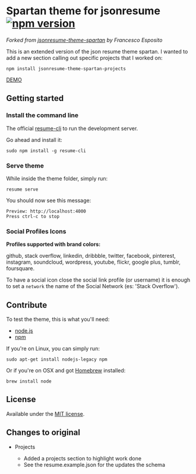 # Spartan theme for jsonresume [![npm version](https://badge.fury.io/js/jsonresume-theme-spartan-projects.svg)](https://badge.fury.io/js/jsonresume-theme-spartan-projects)

_Forked from [jsonresume-theme-spartan](https://github.com/phoinixi/jsonresume-theme-spartan.git) by Francesco Esposito_

This is an extended version of the json resume theme spartan. I wanted to add a new section calling out specific projects that I worked on:

```
npm install jsonresume-theme-spartan-projects
```

[DEMO](https://phoinixi.github.io/website/resume/spartan)

## Getting started

### Install the command line

The official [resume-cli](https://github.com/jsonresume/resume-cli) to run the development server.

Go ahead and install it:

```
sudo npm install -g resume-cli
```

### Serve theme

While inside the theme folder, simply run:

```
resume serve
```

You should now see this message:

```
Preview: http://localhost:4000
Press ctrl-c to stop
```

### Social Profiles Icons

**Profiles supported with brand colors:**

github, stack overflow, linkedin, dribbble, twitter, facebook, pinterest, instagram, soundcloud, wordpress, youtube, flickr, google plus, tumblr, foursquare.

To have a social icon close the social link profile (or username) it is enough to set a `network` the name of the Social Network (es: 'Stack Overflow').

## Contribute

To test the theme, this is what you'll need:

- [node.js](http://howtonode.org/how-to-install-nodejs)
- [npm](http://howtonode.org/introduction-to-npm)

If you're on Linux, you can simply run:

```
sudo apt-get install nodejs-legacy npm
```

Or if you're on OSX and got [Homebrew](http://brew.sh/) installed:

```
brew install node
```

## License

Available under the [MIT license](http://opensource.org/licenses/mit-license.php).

## Changes to original

- Projects

  - Added a projects section to highlight work done
  - See the resume.example.json for the updates the schema
